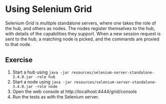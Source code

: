 # Using Selenium Grid
Selenium Grid is multiple standalone servers, where one takes the role of the hub, and others as nodes. The nodes register themselves to the hub, with details of the capabilities they support. When a new session request is sent to the hub, a matching node is picked, and the commands are proxied to that node.

## Exercise
1. Start a hub using `java -jar resources/selenium-server-standalone-3.4.0.jar -role hub`
2. Start a node using `java -jar resources/selenium-server-standalone-3.4.0.jar -role node`
3. Open the web console at http://localhost:4444/grid/console
4. Run the tests as with the Selenium server.

